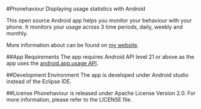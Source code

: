#Phonehaviour
Displaying usage statistics with Android

This open source Android  app helps you monitor your behaviour with your phone. It monitors your usage across 3 time periods, daily, weekly and monthly.

More information about can be found on [my website](http://cameronlai.com/phonehaviour/).

##App Requirements
The app requires Android API level 21 or above as the app uses the [android.app.usage API](https://developer.android.com/reference/android/app/usage/package-summary.html).

##Development Environment
The app is developed under Android studio instead of the Eclipse IDE.

##License
Phonehaviour is released under Apache License Version 2.0. For more information, please refer to the LICENSE file. 
